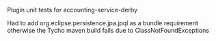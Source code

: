 Plugin unit tests for accounting-service-derby

Had to add org.eclipse.persistence.jpa.jpql as a bundle requirement otherwise the Tycho maven build fails due to
ClassNotFoundExceptions